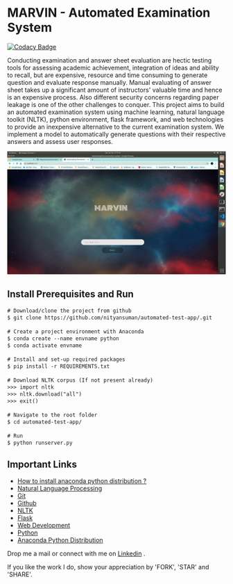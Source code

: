 # MARVIN - Automated Examination System

[![Codacy Badge](https://api.codacy.com/project/badge/Grade/d09135d8cce145e797fd14636bd94d95)](https://app.codacy.com/manual/nityansuman/automated-test-app?utm_source=github.com&utm_medium=referral&utm_content=nityansuman/automated-test-app&utm_campaign=Badge_Grade_Dashboard)


Conducting examination and answer sheet evaluation are hectic testing tools for assessing
academic achievement, integration of ideas and ability to recall, but are expensive, resource
and time consuming to generate question and evaluate response manually. Manual evaluating
of answer sheet takes up a significant amount of instructors' valuable time and hence is an
expensive process. Also different security concerns regarding paper leakage is one of the other
challenges to conquer. This project aims to build an automated examination system using
machine learning, natural language toolkit (NLTK), python environment, flask framework,
and web technologies to provide an inexpensive alternative to the current examination system.
We implement a model to automatically generate questions with their respective answers and
assess user responses.

![Image](images/home.png)

## Install Prerequisites and Run

```
# Download/clone the project from github
$ git clone https://github.com/nityansuman/automated-test-app/.git

# Create a project environment with Anaconda
$ conda create --name envname python
$ conda activate envname

# Install and set-up required packages
$ pip install -r REQUIREMENTS.txt

# Download NLTK corpus (If not present already)
>>> import nltk
>>> nltk.download("all")
>>> exit()

# Navigate to the root folder
$ cd automated-test-app/

# Run
$ python runserver.py
```

## Important Links

* [How to install anaconda python distribution ?](https://docs.anaconda.com/anaconda/install/)
* [Natural Language Processing](https://nltk.org/book/)
* [Git](https://git-scm.com/)
* [Github](https://github.com/)
* [NLTK](https://nltk.org/)
* [Flask](http://flask.pocoo.org/)
* [Web Development](https://w3schoo.com/)
* [Python](https://python.org/)
* [Anaconda Python Distribution](https://conda.io)

Drop me a mail or connect with me on [Linkedin](https://linkedin.com/in/kumar-nityan-suman/) .

If you like the work I do, show your appreciation by 'FORK', 'STAR' and 'SHARE'.